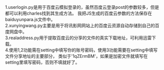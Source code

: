 1.userlogin.py是用于百度云模拟登录的，虽然百度云登录post的参数较多，但是都可以利用charles找到其生成方法。
我把JS生成的百度云参数的方法保存在baiduyunpara.js文件中。\
2.xunyingwang.py主要是用于将讯影网网站上的百度云资源自动存储到自己的百度网盘中。\
3.realaddress.py用于提取百度云的分享的文件的真实下载地址，可利用迅雷下载。\
4.使用1,2功能需在setting中填写你的账号密码，使用3功能需要在setting中填写文件分享地址的主要部分，
类似于'1qZErmBM'，如果是加密文件就填写在setting里填写密码，否则不填就好了。
